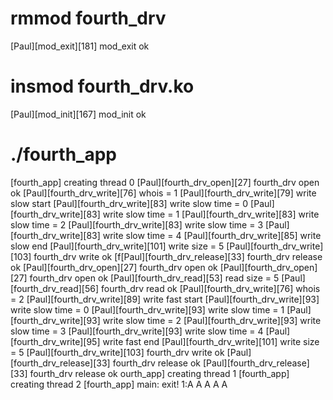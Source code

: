 # rmmod fourth_drv
[Paul][mod_exit][181] mod_exit ok
# insmod fourth_drv.ko 
[Paul][mod_init][167] mod_init ok
# ./fourth_app 
[fourth_app] creating thread 0
[Paul][fourth_drv_open][27] fourth_drv open ok
[Paul][fourth_drv_write][76] whois = 1
[Paul][fourth_drv_write][79] write slow start
[Paul][fourth_drv_write][83] write slow time = 0
[Paul][fourth_drv_write][83] write slow time = 1
[Paul][fourth_drv_write][83] write slow time = 2
[Paul][fourth_drv_write][83] write slow time = 3
[Paul][fourth_drv_write][83] write slow time = 4
[Paul][fourth_drv_write][85] write slow end
[Paul][fourth_drv_write][101] write size = 5
[Paul][fourth_drv_write][103] fourth_drv write ok
[f[Paul][fourth_drv_release][33] fourth_drv release ok
[Paul][fourth_drv_open][27] fourth_drv open ok
[Paul][fourth_drv_open][27] fourth_drv open ok
[Paul][fourth_drv_read][53] read size = 5
[Paul][fourth_drv_read][56] fourth_drv read ok
[Paul][fourth_drv_write][76] whois = 2
[Paul][fourth_drv_write][89] write fast start
[Paul][fourth_drv_write][93] write slow time = 0
[Paul][fourth_drv_write][93] write slow time = 1
[Paul][fourth_drv_write][93] write slow time = 2
[Paul][fourth_drv_write][93] write slow time = 3
[Paul][fourth_drv_write][93] write slow time = 4
[Paul][fourth_drv_write][95] write fast end
[Paul][fourth_drv_write][101] write size = 5
[Paul][fourth_drv_write][103] fourth_drv write ok
[Paul][fourth_drv_release][33] fourth_drv release ok
[Paul][fourth_drv_release][33] fourth_drv release ok
ourth_app] creating thread 1
[fourth_app] creating thread 2
[fourth_app] main: exit!
 1:A  A  A  A  A  

